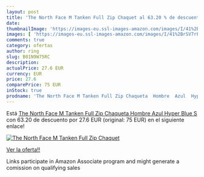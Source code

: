```yaml
---
layout: post
title: 'The North Face M Tanken Full Zip Chaquet al 63.20 % de descuento'
date: 
thumbnailImage: 'https://images-eu.ssl-images-amazon.com/images/I/41%2BrSV7rFSL._SL200_.jpg'
images: [ 'https://images-eu.ssl-images-amazon.com/images/I/41%2BrSV7rFSL._SL200_.jpg' ]
comments: true
category: ofertas
author: ring
slug: B01N9W75RC
description:
actualPrice: 27.6 EUR
currency: EUR
price: 27.6
comparePrice: 75 EUR
inStock: true
prodname: 'The North Face M Tanken Full Zip Chaqueta  Hombre  Azul  Hyper Blue   S'
---
```


Está [The North Face M Tanken Full Zip Chaqueta  Hombre  Azul  Hyper Blue   S](https://www.amazon.es/dp/B01N9W75RC/?tag=tolees-21) con 63.20 de descuento por 27.6 EUR (original: 75 EUR) en el siguiente enlace!

[![The North Face M Tanken Full Zip Chaquet](https://images-eu.ssl-images-amazon.com/images/I/41%2BrSV7rFSL._SL200_.jpg)](https://www.amazon.es/dp/B01N9W75RC/?tag=tolees-21)

[Ver la oferta!!](https://www.amazon.es/dp/B01N9W75RC/?tag=tolees-21)

Links participate in Amazon Associate program and might generate a comission on qualifying sales


